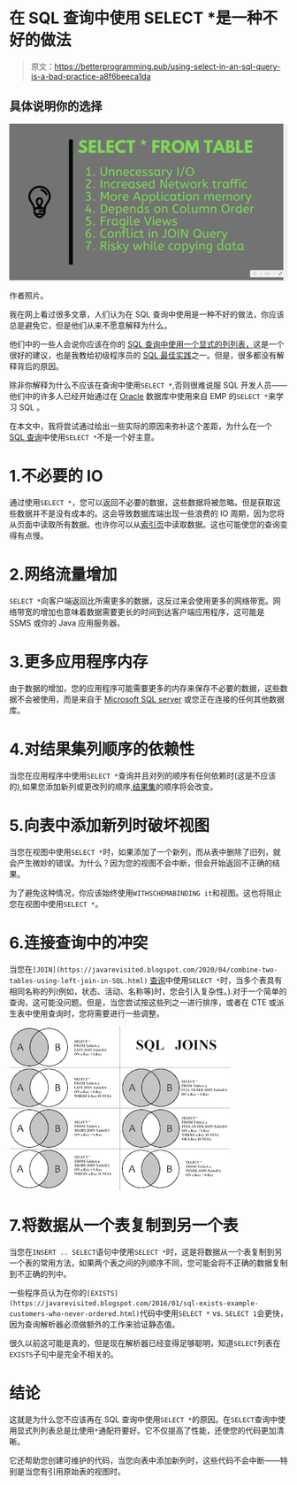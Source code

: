 # 在 SQL 查询中使用 SELECT *是一种不好的做法

> 原文：<https://betterprogramming.pub/using-select-in-an-sql-query-is-a-bad-practice-a8f6beeca1da>

## 具体说明你的选择

[![](img/ee7e4b3e81469e8f497a9f3582856788.png)](https://javarevisited.blogspot.com/2018/05/top-5-sql-and-database-courses-to-learn-online.html)

作者照片。

我在网上看过很多文章，人们认为在 SQL 查询中使用是一种不好的做法，你应该总是避免它，但是他们从来不愿意解释为什么。

他们中的一些人会说你应该在你的 [SQL 查询中使用一个显式的列列表，](https://javarevisited.blogspot.com/2017/02/top-6-sql-query-interview-questions-and-answers.html)这是一个很好的建议，也是我教给初级程序员的 [SQL 最佳实践](/mysql-best-practices-b103260f8b45)之一。但是，很多都没有解释背后的原因。

除非你解释为什么不应该在查询中使用`SELECT *`,否则很难说服 SQL 开发人员——他们中的许多人已经开始通过在 [Oracle](http://www.java67.com/2018/02/5-free-oracle-and-microsoft-sql-server-online-courses.html) 数据库中使用来自 EMP 的`SELECT *`来学习 SQL 。

在本文中，我将尝试通过给出一些实际的原因来弥补这个差距，为什么在一个 [SQL 查询](https://www.java67.com/2013/04/10-frequently-asked-sql-query-interview-questions-answers-database.html)中使用`SELECT *`不是一个好主意。

# 1.不必要的 IO

通过使用`SELECT *`，您可以返回不必要的数据，这些数据将被忽略。但是获取这些数据并不是没有成本的。这会导致数据库端出现一些浪费的 IO 周期，因为您将从页面中读取所有数据。也许你可以从[索引页](https://javarevisited.blogspot.com/2022/12/12-database-sql-index-interview.html)中读取数据。这也可能使您的查询变得有点慢。

# 2.网络流量增加

`SELECT *`向客户端返回比所需更多的数据，这反过来会使用更多的网络带宽。网络带宽的增加也意味着数据需要更长的时间到达客户端应用程序，这可能是 SSMS 或你的 Java 应用服务器。

# 3.更多应用程序内存

由于数据的增加，您的应用程序可能需要更多的内存来保存不必要的数据，这些数据不会被使用，而是来自于 [Microsoft SQL server](https://medium.com/javarevisited/5-best-courses-to-learn-microsoft-sql-server-in-depth-e9f11b73c14a) 或您正在连接的任何其他数据库。

# 4.对结果集列顺序的依赖性

当您在应用程序中使用`SELECT *`查询并且对列的顺序有任何依赖时(这是不应该的),如果您添加新列或更改列的顺序,[结果集](http://javarevisited.blogspot.sg/2016/10/how-to-check-if-resultset-is-empty-in-Java-JDBC.html)的顺序将会改变。

# 5.向表中添加新列时破坏视图

当您在视图中使用`SELECT *`时，如果添加了一个新列，而从表中删除了旧列，就会产生微妙的错误。为什么？因为您的视图不会中断，但会开始返回不正确的结果。

为了避免这种情况，你应该始终使用`WITHSCHEMABINDING it`和视图。这也将阻止您在视图中使用`SELECT *`。

# 6.连接查询中的冲突

当您在`[JOIN](https://javarevisited.blogspot.com/2020/04/combine-two-tables-using-left-join-in-SQL.html)` [查询](https://javarevisited.blogspot.com/2020/04/combine-two-tables-using-left-join-in-SQL.html)中使用`SELECT *`时，当多个表具有相同名称的列(例如，状态、活动、名称等)时，您会引入复杂性。).对于一个简单的查询，这可能没问题。但是，当您尝试按这些列之一进行排序，或者在 CTE 或派生表中使用查询时，您将需要进行一些调整。

[![](img/55b09623c4959ccf23088d20002705b4.png)](https://medium.com/javarevisited/7-free-courses-to-learn-database-and-sql-for-programmers-and-data-scientist-e7ae19514ed2)

# 7.将数据从一个表复制到另一个表

当您在`INSERT .. SELECT`语句中使用`SELECT *`时，这是将数据从一个表复制到另一个表的常用方法，如果两个表之间的列顺序不同，您可能会将不正确的数据复制到不正确的列中。

一些程序员认为在你的`[EXISTS](https://javarevisited.blogspot.com/2016/01/sql-exists-example-customers-who-never-ordered.html)`代码中使用`SELECT *` vs. `SELECT 1`会更快，因为查询解析器必须做额外的工作来验证静态值。

很久以前这可能是真的，但是现在解析器已经变得足够聪明，知道`SELECT`列表在`EXISTS`子句中是完全不相关的。

# 结论

这就是为什么您不应该再在 SQL 查询中使用`SELECT *`的原因。在`SELECT`查询中使用显式列列表总是比使用`*`通配符要好。它不仅提高了性能，还使您的代码更加清晰。

它还帮助您创建可维护的代码，当您向表中添加新列时，这些代码不会中断——特别是当您有引用原始表的视图时。